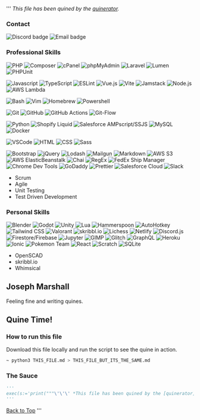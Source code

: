 ''' *This file has been quined by the [quinerator](quinerator.j-m.dev).*
### Contact

![Discord badge](https://img.shields.io/badge/-Tocseoj%235982-5865F2?style=flat-square&logo=Discord&logoColor=white)
![Email badge](https://img.shields.io/badge/-joe.scot.marshall@gmail.com-EA4335?style=flat-square&logo=Gmail&logoColor=white)

### Professional Skills

![PHP](https://img.shields.io/badge/-PHP-777BB4?style=flat-square&logo=PHP&logoColor=white)
![Composer](https://img.shields.io/badge/-Composer-885630?style=flat-square&logo=Composer&logoColor=white)
![cPanel](https://img.shields.io/badge/-cPanel-FF6C2C?style=flat-square&logo=cPanel&logoColor=white)
![phpMyAdmin](https://img.shields.io/badge/-phpMyAdmin-6C78AF?style=flat-square&logo=phpMyAdmin&logoColor=white)
![Laravel](https://img.shields.io/badge/-Laravel-FF2D20?style=flat-square&logo=Laravel&logoColor=white)
![Lumen](https://img.shields.io/badge/-Lumen-E74430?style=flat-square&logo=Lumen&logoColor=white)
![PHPUnit](https://img.shields.io/badge/-PHPUnit-25A162?style=flat-square&logo=PHP&logoColor=white)

![Javascript](https://img.shields.io/badge/-Javascript-F7DF1E?style=flat-square&logo=JavaScript&logoColor=white)
![TypeScript](https://img.shields.io/badge/-TypeScript-3178C6?style=flat-square&logo=TypeScript&logoColor=white)
![ESLint](https://img.shields.io/badge/-ESLint-4B32C3?style=flat-square&logo=ESLint&logoColor=white)
![Vue.js](https://img.shields.io/badge/-Vue.js-4FC08D?style=flat-square&logo=Vue.js&logoColor=white)
![Vite](https://img.shields.io/badge/-Vite-646CFF?style=flat-square&logo=Vite&logoColor=white)
![Jamstack](https://img.shields.io/badge/-Jamstack-F0047F?style=flat-square&logo=Jamstack&logoColor=white)
![Node.js](https://img.shields.io/badge/-Node.js-339933?style=flat-square&logo=Node.js&logoColor=white)
![AWS Lambda](https://img.shields.io/badge/-AWS%20Lambda-FF9900?style=flat-square&logo=AWS%20Lambda&logoColor=white)

![Bash](https://img.shields.io/badge/-Bash-4EAA25?style=flat-square&logo=GNU%20Bash&logoColor=white)
![Vim](https://img.shields.io/badge/-Vim-019733?style=flat-square&logo=Vim&logoColor=white)
![Homebrew](https://img.shields.io/badge/-Homebrew-FBB040?style=flat-square&logo=Homebrew&logoColor=white)
![Powershell](https://img.shields.io/badge/-Powershell-5391FE?style=flat-square&logo=PowerShell&logoColor=white)

![Git](https://img.shields.io/badge/-Git-F05032?style=flat-square&logo=Git&logoColor=white)
![GitHub](https://img.shields.io/badge/-GitHub-181717?style=flat-square&logo=GitHub&logoColor=white)
![GitHub Actions](https://img.shields.io/badge/-GitHub%20Actions-2088FF?style=flat-square&logo=GitHub%20Actions&logoColor=white)
![Git-Flow](https://img.shields.io/badge/-Git%20Flow-609926?style=flat-square&logo=Gitea&logoColor=white)

![Python](https://img.shields.io/badge/-Python-3776AB?style=flat-square&logo=Python&logoColor=white)
![Shopify Liquid](https://img.shields.io/badge/-Liquid-7AB55C?style=flat-square&logo=Shopify&logoColor=white)
![Salesforce AMPscript/SSJS](https://img.shields.io/badge/-AMPscript-0084FF?style=flat-square&logo=Salesforce&logoColor=white)
![MySQL](https://img.shields.io/badge/-MySQL-4479A1?style=flat-square&logo=MySQL&logoColor=white)
![Docker](https://img.shields.io/badge/-Docker-2496ED?style=flat-square&logo=Docker&logoColor=white)

![VSCode](https://img.shields.io/badge/-VSCode-007ACC?style=flat-square&logo=Visual%20Studio%20Code&logoColor=white)
![HTML](https://img.shields.io/badge/-HTML-E34F26?style=flat-square&logo=HTML5&logoColor=white)
![CSS](https://img.shields.io/badge/-CSS-1572B6?style=flat-square&logo=CSS&logoColor=white)
![Sass](https://img.shields.io/badge/-Sass-#CC6699?style=flat-square&logo=Sass&logoColor=white)

![Bootstrap](https://img.shields.io/badge/-Bootstrap-#7952B3?style=flat-square&logo=Bootstrap&logoColor=white)
![jQuery](https://img.shields.io/badge/-jQuery-0769AD?style=flat-square&logo=jQuery&logoColor=white)
![Lodash](https://img.shields.io/badge/-Lodash-3492FF?style=flat-square&logo=Lodash&logoColor=white)
![Mailgun](https://img.shields.io/badge/-Mailgun-F06B66?style=flat-square&logo=Mailgun&logoColor=white)
![Markdown](https://img.shields.io/badge/-Markdown-000000?style=flat-square&logo=Markdown&logoColor=white)
![AWS S3](https://img.shields.io/badge/-AWS%20S3-569A31?style=flat-square&logo=Amazon%20S3&logoColor=white)
![AWS ElasticBeanstalk](https://img.shields.io/badge/-AWS%20ElasticBeanstalk-232F3E?style=flat-square&logo=Amazon%20AWS&logoColor=white)
![Chai](https://img.shields.io/badge/-Chai-A30701?style=flat-square&logo=Chai&logoColor=white)
![RegEx](https://img.shields.io/badge/-RegEx-241F31?style=flat-square&logo=GNOME%20Terminal&logoColor=white)
![FedEx Ship Manager](https://img.shields.io/badge/-FedEx-4D148C?style=flat-square&logo=FedEx&logoColor=white)
![Chrome Dev Tools](https://img.shields.io/badge/-Chrome%20Dev%20Tools-4285F4?style=flat-square&logo=Chrome&logoColor=white)
![GoDaddy](https://img.shields.io/badge/-GoDaddy-1BDBDB?style=flat-square&logo=GoDaddy&logoColor=white)
![Prettier](https://img.shields.io/badge/-Prettier-F7B93E?style=flat-square&logo=Prettier&logoColor=white)
![Salesforce Cloud](https://img.shields.io/badge/-Salesforce%20Cloud-00A1E0?style=flat-square&logo=Salesforce&logoColor=white)
![Slack](https://img.shields.io/badge/-Slack-4A154B?style=flat-square&logo=Slack&logoColor=white)

- Scrum
- Agile
- Unit Testing
- Test Driven Development

### Personal Skills

![Blender](https://img.shields.io/badge/-Blender-118080?style=flat-square&logo=Blender&logoColor=white)
![Godot](https://img.shields.io/badge/-Godot-118080?style=flat-square&logo=Godot%20Engine&logoColor=white)
![Unity](https://img.shields.io/badge/-Unity-FFFFFF?style=flat-square&logo=Unity&logoColor=white)
![Lua](https://img.shields.io/badge/-Lua-2C2D72?style=flat-square&logo=Lua&logoColor=white)
![Hammerspoon](https://img.shields.io/badge/-Hammerspoon-FFCC33?style=flat-square&logo=Textpattern&logoColor=white)
![AutoHotkey](https://img.shields.io/badge/-AutoHotkey-334455?style=flat-square&logo=AutoHotkey&logoColor=white)
![Tailwind CSS](https://img.shields.io/badge/-Tailwind-06B6D4?style=flat-square&logo=Tailwind%20CSS&logoColor=white)
![Valorant](https://img.shields.io/badge/-Silver%201-FA4454?style=flat-square&logo=Valorant&logoColor=white)
![skribbl.io](https://img.shields.io/badge/-PHP-777BB4?style=flat-square&logo=PHP&logoColor=white)
![Lichess](https://img.shields.io/badge/-845-000000?style=flat-square&logo=Lichess&logoColor=white)
![Netlify](https://img.shields.io/badge/-Netlify-00C7B7?style=flat-square&logo=Netlify&logoColor=white)
![Discord.js](https://img.shields.io/badge/-Discord.js-5865F2?style=flat-square&logo=Discord&logoColor=white)
![Firestore/Firebase](https://img.shields.io/badge/-Firestore-FFCA28?style=flat-square&logo=Firebase&logoColor=white)
![Jupyter](https://img.shields.io/badge/-Jupyter-F37626?style=flat-square&logo=Jupyter&logoColor=white)
![GIMP](https://img.shields.io/badge/-GIMP-5C5543?style=flat-square&logo=GIMP&logoColor=white)
![Glitch](https://img.shields.io/badge/-Glitch-3333FF?style=flat-square&logo=Glitch&logoColor=white)
![GraphQL](https://img.shields.io/badge/-GraphQL-E10098?style=flat-square&logo=GraphQL&logoColor=white)
![Heroku](https://img.shields.io/badge/-Heroku-430098?style=flat-square&logo=Heroku&logoColor=white)
![Ionic](https://img.shields.io/badge/-Ionic-3880FF?style=flat-square&logo=Ionic&logoColor=white)
![Pokemon Team](https://img.shields.io/badge/-Crawdaunt%20Sweeper-777BB4?style=flat-square&logo=Pokemon&logoColor=white)
![React](https://img.shields.io/badge/-React-61DAFB?style=flat-square&logo=React&logoColor=white)
![Scratch](https://img.shields.io/badge/-Scratch-4D97FF?style=flat-square&logo=Scratch&logoColor=white)
![SQLite](https://img.shields.io/badge/-SQLite-003B57?style=flat-square&logo=SQLite&logoColor=white)

- OpenSCAD
- skribbl.io
- Whimsical

## Joseph Marshall

Feeling fine and writing quines.

## Quine Time!

### How to run this file
Download this file locally and run the script to see the quine in action.
```sh
~ python3 THIS_FILE.md > THIS_FILE_BUT_ITS_THE_SAME.md
```

### The Sauce
```py
'''
exec(s:='print("""\'\'\' *This file has been quined by the [quinerator](quinerator.j-m.dev).*\n### Contact\n\n![Discord badge](https://img.shields.io/badge/-Tocseoj%235982-5865F2?style=flat-square&logo=Discord&logoColor=white)\n![Email badge](https://img.shields.io/badge/-joe.scot.marshall@gmail.com-EA4335?style=flat-square&logo=Gmail&logoColor=white)\n\n### Professional Skills\n\n![PHP](https://img.shields.io/badge/-PHP-777BB4?style=flat-square&logo=PHP&logoColor=white)\n![Composer](https://img.shields.io/badge/-Composer-885630?style=flat-square&logo=Composer&logoColor=white)\n![cPanel](https://img.shields.io/badge/-cPanel-FF6C2C?style=flat-square&logo=cPanel&logoColor=white)\n![phpMyAdmin](https://img.shields.io/badge/-phpMyAdmin-6C78AF?style=flat-square&logo=phpMyAdmin&logoColor=white)\n![Laravel](https://img.shields.io/badge/-Laravel-FF2D20?style=flat-square&logo=Laravel&logoColor=white)\n![Lumen](https://img.shields.io/badge/-Lumen-E74430?style=flat-square&logo=Lumen&logoColor=white)\n![PHPUnit](https://img.shields.io/badge/-PHPUnit-25A162?style=flat-square&logo=PHP&logoColor=white)\n\n![Javascript](https://img.shields.io/badge/-Javascript-F7DF1E?style=flat-square&logo=JavaScript&logoColor=white)\n![TypeScript](https://img.shields.io/badge/-TypeScript-3178C6?style=flat-square&logo=TypeScript&logoColor=white)\n![ESLint](https://img.shields.io/badge/-ESLint-4B32C3?style=flat-square&logo=ESLint&logoColor=white)\n![Vue.js](https://img.shields.io/badge/-Vue.js-4FC08D?style=flat-square&logo=Vue.js&logoColor=white)\n![Vite](https://img.shields.io/badge/-Vite-646CFF?style=flat-square&logo=Vite&logoColor=white)\n![Jamstack](https://img.shields.io/badge/-Jamstack-F0047F?style=flat-square&logo=Jamstack&logoColor=white)\n![Node.js](https://img.shields.io/badge/-Node.js-339933?style=flat-square&logo=Node.js&logoColor=white)\n![AWS Lambda](https://img.shields.io/badge/-AWS%20Lambda-FF9900?style=flat-square&logo=AWS%20Lambda&logoColor=white)\n\n![Bash](https://img.shields.io/badge/-Bash-4EAA25?style=flat-square&logo=GNU%20Bash&logoColor=white)\n![Vim](https://img.shields.io/badge/-Vim-019733?style=flat-square&logo=Vim&logoColor=white)\n![Homebrew](https://img.shields.io/badge/-Homebrew-FBB040?style=flat-square&logo=Homebrew&logoColor=white)\n![Powershell](https://img.shields.io/badge/-Powershell-5391FE?style=flat-square&logo=PowerShell&logoColor=white)\n\n![Git](https://img.shields.io/badge/-Git-F05032?style=flat-square&logo=Git&logoColor=white)\n![GitHub](https://img.shields.io/badge/-GitHub-181717?style=flat-square&logo=GitHub&logoColor=white)\n![GitHub Actions](https://img.shields.io/badge/-GitHub%20Actions-2088FF?style=flat-square&logo=GitHub%20Actions&logoColor=white)\n![Git-Flow](https://img.shields.io/badge/-Git%20Flow-609926?style=flat-square&logo=Gitea&logoColor=white)\n\n![Python](https://img.shields.io/badge/-Python-3776AB?style=flat-square&logo=Python&logoColor=white)\n![Shopify Liquid](https://img.shields.io/badge/-Liquid-7AB55C?style=flat-square&logo=Shopify&logoColor=white)\n![Salesforce AMPscript/SSJS](https://img.shields.io/badge/-AMPscript-0084FF?style=flat-square&logo=Salesforce&logoColor=white)\n![MySQL](https://img.shields.io/badge/-MySQL-4479A1?style=flat-square&logo=MySQL&logoColor=white)\n![Docker](https://img.shields.io/badge/-Docker-2496ED?style=flat-square&logo=Docker&logoColor=white)\n\n![VSCode](https://img.shields.io/badge/-VSCode-007ACC?style=flat-square&logo=Visual%20Studio%20Code&logoColor=white)\n![HTML](https://img.shields.io/badge/-HTML-E34F26?style=flat-square&logo=HTML5&logoColor=white)\n![CSS](https://img.shields.io/badge/-CSS-1572B6?style=flat-square&logo=CSS&logoColor=white)\n![Sass](https://img.shields.io/badge/-Sass-#CC6699?style=flat-square&logo=Sass&logoColor=white)\n\n![Bootstrap](https://img.shields.io/badge/-Bootstrap-#7952B3?style=flat-square&logo=Bootstrap&logoColor=white)\n![jQuery](https://img.shields.io/badge/-jQuery-0769AD?style=flat-square&logo=jQuery&logoColor=white)\n![Lodash](https://img.shields.io/badge/-Lodash-3492FF?style=flat-square&logo=Lodash&logoColor=white)\n![Mailgun](https://img.shields.io/badge/-Mailgun-F06B66?style=flat-square&logo=Mailgun&logoColor=white)\n![Markdown](https://img.shields.io/badge/-Markdown-000000?style=flat-square&logo=Markdown&logoColor=white)\n![AWS S3](https://img.shields.io/badge/-AWS%20S3-569A31?style=flat-square&logo=Amazon%20S3&logoColor=white)\n![AWS ElasticBeanstalk](https://img.shields.io/badge/-AWS%20ElasticBeanstalk-232F3E?style=flat-square&logo=Amazon%20AWS&logoColor=white)\n![Chai](https://img.shields.io/badge/-Chai-A30701?style=flat-square&logo=Chai&logoColor=white)\n![RegEx](https://img.shields.io/badge/-RegEx-241F31?style=flat-square&logo=GNOME%20Terminal&logoColor=white)\n![FedEx Ship Manager](https://img.shields.io/badge/-FedEx-4D148C?style=flat-square&logo=FedEx&logoColor=white)\n![Chrome Dev Tools](https://img.shields.io/badge/-Chrome%20Dev%20Tools-4285F4?style=flat-square&logo=Chrome&logoColor=white)\n![GoDaddy](https://img.shields.io/badge/-GoDaddy-1BDBDB?style=flat-square&logo=GoDaddy&logoColor=white)\n![Prettier](https://img.shields.io/badge/-Prettier-F7B93E?style=flat-square&logo=Prettier&logoColor=white)\n![Salesforce Cloud](https://img.shields.io/badge/-Salesforce%20Cloud-00A1E0?style=flat-square&logo=Salesforce&logoColor=white)\n![Slack](https://img.shields.io/badge/-Slack-4A154B?style=flat-square&logo=Slack&logoColor=white)\n\n- Scrum\n- Agile\n- Unit Testing\n- Test Driven Development\n\n### Personal Skills\n\n![Blender](https://img.shields.io/badge/-Blender-118080?style=flat-square&logo=Blender&logoColor=white)\n![Godot](https://img.shields.io/badge/-Godot-118080?style=flat-square&logo=Godot%20Engine&logoColor=white)\n![Unity](https://img.shields.io/badge/-Unity-FFFFFF?style=flat-square&logo=Unity&logoColor=white)\n![Lua](https://img.shields.io/badge/-Lua-2C2D72?style=flat-square&logo=Lua&logoColor=white)\n![Hammerspoon](https://img.shields.io/badge/-Hammerspoon-FFCC33?style=flat-square&logo=Textpattern&logoColor=white)\n![AutoHotkey](https://img.shields.io/badge/-AutoHotkey-334455?style=flat-square&logo=AutoHotkey&logoColor=white)\n![Tailwind CSS](https://img.shields.io/badge/-Tailwind-06B6D4?style=flat-square&logo=Tailwind%20CSS&logoColor=white)\n![Valorant](https://img.shields.io/badge/-Silver%201-FA4454?style=flat-square&logo=Valorant&logoColor=white)\n![skribbl.io](https://img.shields.io/badge/-PHP-777BB4?style=flat-square&logo=PHP&logoColor=white)\n![Lichess](https://img.shields.io/badge/-845-000000?style=flat-square&logo=Lichess&logoColor=white)\n![Netlify](https://img.shields.io/badge/-Netlify-00C7B7?style=flat-square&logo=Netlify&logoColor=white)\n![Discord.js](https://img.shields.io/badge/-Discord.js-5865F2?style=flat-square&logo=Discord&logoColor=white)\n![Firestore/Firebase](https://img.shields.io/badge/-Firestore-FFCA28?style=flat-square&logo=Firebase&logoColor=white)\n![Jupyter](https://img.shields.io/badge/-Jupyter-F37626?style=flat-square&logo=Jupyter&logoColor=white)\n![GIMP](https://img.shields.io/badge/-GIMP-5C5543?style=flat-square&logo=GIMP&logoColor=white)\n![Glitch](https://img.shields.io/badge/-Glitch-3333FF?style=flat-square&logo=Glitch&logoColor=white)\n![GraphQL](https://img.shields.io/badge/-GraphQL-E10098?style=flat-square&logo=GraphQL&logoColor=white)\n![Heroku](https://img.shields.io/badge/-Heroku-430098?style=flat-square&logo=Heroku&logoColor=white)\n![Ionic](https://img.shields.io/badge/-Ionic-3880FF?style=flat-square&logo=Ionic&logoColor=white)\n![Pokemon Team](https://img.shields.io/badge/-Crawdaunt%20Sweeper-777BB4?style=flat-square&logo=Pokemon&logoColor=white)\n![React](https://img.shields.io/badge/-React-61DAFB?style=flat-square&logo=React&logoColor=white)\n![Scratch](https://img.shields.io/badge/-Scratch-4D97FF?style=flat-square&logo=Scratch&logoColor=white)\n![SQLite](https://img.shields.io/badge/-SQLite-003B57?style=flat-square&logo=SQLite&logoColor=white)\n\n- OpenSCAD\n- skribbl.io\n- Whimsical\n\n## Joseph Marshall\n\nFeeling fine and writing quines.\n\n## Quine Time!\n\n### How to run this file\nDownload this file locally and run the script to see the quine in action.\n```sh\n~ python3 THIS_FILE.md > THIS_FILE_BUT_ITS_THE_SAME.md\n```\n\n### The Sauce\n```py\n\'\'\'\nexec(s:=%r)\n\'\'\'\n```\n[Back to Top](#) \'\'\'\n"""%s, end="")')
'''
```
[Back to Top](#) '''
